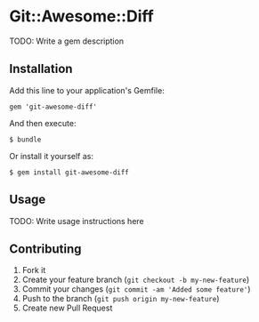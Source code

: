 # Git::Awesome::Diff

TODO: Write a gem description

## Installation

Add this line to your application's Gemfile:

    gem 'git-awesome-diff'

And then execute:

    $ bundle

Or install it yourself as:

    $ gem install git-awesome-diff

## Usage

TODO: Write usage instructions here

## Contributing

1. Fork it
2. Create your feature branch (`git checkout -b my-new-feature`)
3. Commit your changes (`git commit -am 'Added some feature'`)
4. Push to the branch (`git push origin my-new-feature`)
5. Create new Pull Request
